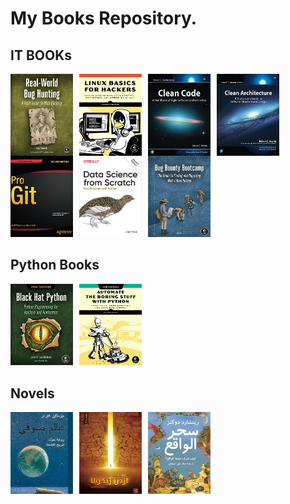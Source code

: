 # My Books Repository.

## IT BOOKs

<img alt="Real World Bug Hunting" align="left" src="IT_Books/real_world_bug_hunting.jpg" style="padding-right:10px;" width="100">

<img alt="Linux Basics for Hackers"  align="left" src="IT_Books/linux_basics_for_hackers.jpg" style="padding-right:10px;" width="100">

<img alt="Clean Code" align="left" src="IT_Books/clean_code.jpg" style="padding-right:10px;" width="100">

<img alt="Clean Architecture" align="left" src="IT_Books/clean_architecture.jpg" style="padding-right:10px;" width="100">

<img alt="Pro Git" align="left" src="IT_Books/pro_git.jpg" style="padding-right:10px;" width="100">

<img alt="Data Science From Scratch" align="left" src="IT_Books/data_science_from_scratch.jpg" style="padding-right:10px;" width="100">

<img alt="Bug Bounty Bootcamp" src="IT_Books/bug_bounty_bootcamp.jpg" style="padding-right:10px;" width="100">

## Python Books

<img alt="Black Hat Python 2nd Edition" align="left" src="Python_Books/black_hat_python_2E.jpg" style="padding-right:10px;" width="100">

<img alt="Automate The Boring Stuff With Python 2nd Edition" src="Python_Books/automate_the_boring_stuff_with_python_2E.jpg" style="padding-right:10px;" width="100">

## Novels

<img alt="Sophie's World" align="left" src="Novels/sophie_s_world.jpg" style="padding-right:10px;" width="100">

<img alt="Zykola Land" align="left" src="Novels/zykola_land.jpg" style="padding-right:10px;" width="100">

<img alt="The Magic of Reality" src="Novels/the_magic_of_reality.jpg" style="padding-right:10px;" width="100">
